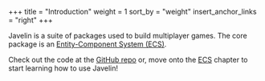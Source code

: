 +++
title = "Introduction"
weight = 1
sort_by = "weight"
insert_anchor_links = "right"
+++

<canvas id="game" style="cursor: pointer;"></canvas>

Javelin is a suite of packages used to build multiplayer games. The core package is an [Entity-Component System (ECS)](/ecs).

Check out the code at the [GitHub repo](https://github.com/3mcd/javelin) or, move onto the [ECS](/ecs) chapter to start learning how to use Javelin!

<style>
  canvas {
    background: #fff;
    width: 800px;
    height: 300px;
  }
</style>
<script type="text/javascript">
function relMouseCoords(canvas, event) {
  let totalOffsetX = 0;
  let totalOffsetY = 0;
  let canvasX = 0;
  let canvasY = 0;

  do {
    totalOffsetX += canvas.offsetLeft - canvas.scrollLeft;
    totalOffsetY += canvas.offsetTop - canvas.scrollTop;
  } while ((canvas = canvas.offsetParent));

  canvasX = event.pageX - totalOffsetX;
  canvasY = event.pageY - totalOffsetY;

  return { x: canvasX, y: canvasY };
}

const canvas = document.getElementById("game");
const context = canvas.getContext("2d");

context.imageSmoothingEnabled = false;
canvas.width = 800;
canvas.height = 300;

const Transform = Javelin.createComponentType({
  type: 1,
  schema: {
    x: Javelin.number,
    y: Javelin.number,
  },
  initialize: (t, x = 0, y = 0) => {
    t.x = x;
    t.y = y;
  },
});
const Velocity = Javelin.createComponentType({
  type: 2,
  schema: {
    x: Javelin.number,
    y: Javelin.number,
  },
  initialize: (v, x = 0, y = 0) => {
    v.x = x;
    v.y = y;
  },
});
const Junk = Javelin.createComponentType({
  type: 3,
  schema: {
    influenced: Javelin.boolean,
  },
});
const Wormhole = Javelin.createComponentType({
  type: 4,
  schema: {
    r: Javelin.number,
  },
  initialize: (w, r = 0.5) => {
    w.r = r;
  },
});

const wormholes = Javelin.query(Transform, Wormhole, Velocity);
const junk = Javelin.query(Transform, Velocity, Junk);

const attract = (world) => {
  for (let [we, [wt, w, wv]] of wormholes(world)) {
    wv.x *= 0.95;
    wv.y *= 0.95;

    for (let [je, [jt, jv, j]] of junk(world)) {
      if (we === je) {
        continue;
      }

      const dx = wt.x - jt.x;
      const dy = wt.y - jt.y;
      const len = Math.sqrt(dx * dx + dy * dy);

      if (len <= w.r) {
        j.influenced = true;

        if (len < w.r / 10) {
          w.r += world.tryGetComponent(je, Wormhole)?.r || 0.1;
          world.destroy(je);
        } else {
          const nx = dx / len;
          const ny = dy / len;

          jv.x += nx / 200;
          jv.y += ny / 200;
        }
      }
    }
  }
};

const colorInfluenced = "#388282";
const colorUninfluenced = "#aaa";

const render = (world) => {
  context.clearRect(0, 0, 800, 300);

  for (const [e, [{ x, y }, , { influenced }]] of junk(world)) {
    context.fillStyle = influenced ? colorInfluenced : colorUninfluenced;
    context.fillRect(Math.floor(x), Math.floor(y), 1, 1);
  }

  for (const [e, [{ x, y }, { r }]] of wormholes(world)) {    
    let maxPos;
    let maxLen = Infinity;

    for (const [e2, [pos2]] of wormholes(world)) {
      if (e === e2) {
        continue;
      }

      const {x: x2, y: y2} = pos2;
      const dx = x - x2;
      const dy = y - y2;
      const len = Math.sqrt(dx * dx + dy * dy);

      if (len < maxLen) {
        maxLen = len;
        maxPos = pos2;
      }
    }

    if (maxPos) {
      context.strokeStyle = "#99c7c7";
      context.lineWidth = 0.5;
      context.beginPath();
      context.moveTo(x, y);
      context.lineTo(maxPos.x, maxPos.y);
      context.closePath();
      context.stroke();
    }
  }

  for (const [e, [{ x, y }, { r }]] of wormholes(world)) {    
    context.fillStyle = colorInfluenced;
    context.beginPath();
    context.arc(Math.floor(x), Math.floor(y), r / 10, 0, 2 * Math.PI);
    context.fill();
  }
};

const physics = (world) => {
  for (const [, [t, { x, y }]] of junk(world)) {
    t.x += x;
    t.y += y;
  }
};

const world = Javelin.createWorld({
  systems: [physics, attract],
});
const junkCount = 10000;

for (let i = 0; i < junkCount; i++) {
  const x = Math.random() * (canvas.width * 1.5) - 0.25 * canvas.width
  const y = Math.random() * (canvas.height * 1.5) - 0.25 * canvas.height
  world.spawn(
    world.component(Transform, x, y),
    world.component(Velocity),
    world.component(Junk)
  );
}

let initialized = false;

canvas.addEventListener("mouseup", onMouseUp);

function spawnWormhole(x, y, r) {
  world.spawn(
    world.component(Transform, x, y),
    world.component(Wormhole, r),
    world.component(Velocity),
    world.component(Junk)
  );
}

function onMouseUp(event) {
  const { x, y } = relMouseCoords(canvas, event);
  const r = 30;

  spawnWormhole(x, y, r);
  clearInterval(interval);

  if (!initialized) {
    loop();
    initialized = true;
  }
}

function loop() {
  world.tick();
  requestAnimationFrame(loop);
}

let i = 0

const interval = setInterval(() => {
  if (++i >= 10) {
    clearInterval(interval)
  }
  spawnWormhole(
    Math.random() * canvas.width,
    Math.random() * canvas.height,
    Math.random() * 60
  );
  if (!initialized) {
    initialized = true;
    loop();
  }
}, 3500);

world.tick();
</script>
